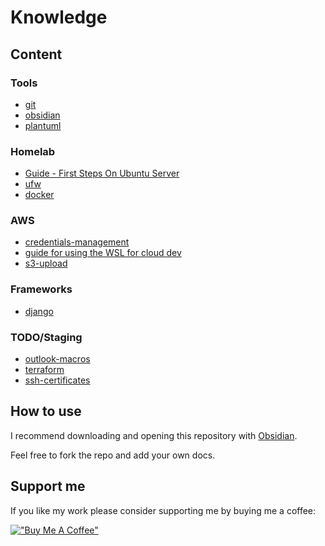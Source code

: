 # Knowledge

## Content

### Tools
- [git](../tools/git.md)
- [obsidian](../tools/obsidian.md)
- [plantuml](../tools/plantuml.md)

### Homelab
- [Guide - First Steps On Ubuntu Server](./homelab/ubuntu-server-first-steps)
- [ufw](../homelab/ufw.md)
- [docker](../homelab/docker.md)

### AWS
- [credentials-management](../aws/credentials-management.md)
- [guide for using the WSL for cloud dev](../aws/guide-wsl-cloud-dev-environment.md)
- [s3-upload](../aws/s3-upload.md)

### Frameworks
- [django](../knowledge/frameworks/django.md)

### TODO/Staging
- [outlook-macros](../staging/outlook-macros.md)
- [terraform](../staging/terraform.md)
- [ssh-certificates](../staging/ssh-certificates.md)

## How to use
I recommend downloading and opening this repository with [Obsidian](https://obsidian.md).

Feel free to fork the repo and add your own docs.

## Support me
If you like my work please consider supporting me by buying me a coffee:

[!["Buy Me A Coffee"](https://www.buymeacoffee.com/assets/img/custom_images/orange_img.png)](https://www.buymeacoffee.com/lkrimphove)
